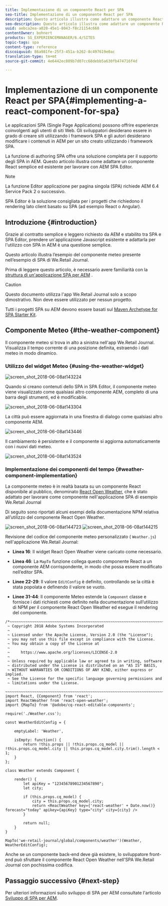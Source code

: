 ```yaml
---
title: Implementazione di un componente React per SPA
seo-title: Implementazione di un componente React per SPA
description: Questo articolo illustra come adattare un componente React semplice ed esistente per lavorare con AEM SPA Editor.
seo-description: Questo articolo illustra come adattare un componente React semplice ed esistente per lavorare con AEM SPA Editor.
uuid: aebca2ea-a020-45e1-8043-f8c21154c660
contentOwner: bohnert
products: SG_EXPERIENCEMANAGER/6.4/SITES
topic-tags: spa
content-type: reference
discoiquuid: 86a981fe-25f3-451a-b262-8c497619e0ac
translation-type: tm+mt
source-git-commit: 4e6442ec089b7d07cc68debb5a630fb474716f4d

---
```



# Implementazione di un componente React per SPA{#implementing-a-react-component-for-spa}

Le applicazioni SPA (Single Page Applications) possono offrire esperienze coinvolgenti agli utenti di siti Web. Gli sviluppatori desiderano essere in grado di creare siti utilizzando i framework SPA e gli autori desiderano modificare i contenuti in AEM per un sito creato utilizzando i framework SPA.

La funzione di authoring SPA offre una soluzione completa per il supporto degli SPA in AEM. Questo articolo illustra come adattare un componente React semplice ed esistente per lavorare con AEM SPA Editor.

>[!NOTE]
>La funzione Editor applicazione per pagina singola (SPA) richiede AEM 6.4 Service Pack 2 o successivo.
>
>SPA Editor è la soluzione consigliata per i progetti che richiedono il rendering lato client basato su SPA (ad esempio React o Angular).

## Introduzione {#introduction}

Grazie al contratto semplice e leggero richiesto da AEM e stabilito tra SPA e SPA Editor, prendere un&#39;applicazione Javascript esistente e adattarla per l&#39;utilizzo con SPA in AEM è una questione semplice.

Questo articolo illustra l’esempio del componente meteo presente nell’esempio di SPA di We.Retail Journal.

Prima di leggere questo articolo, è necessario avere familiarità con la [struttura di un&#39;applicazione SPA per AEM](/help/sites-developing/spa-getting-started-react.md) .

>[!CAUTION]
>Questo documento utilizza l&#39;app [](https://github.com/Adobe-Marketing-Cloud/aem-sample-we-retail-journal) We.Retail Journal solo a scopo dimostrativo. Non deve essere utilizzato per nessun progetto.
>
>Tutti i progetti SPA su AEM devono essere basati sul [Maven Archetype for SPA Starter Kit](https://github.com/adobe/aem-spa-project-archetype).

## Componente Meteo {#the-weather-component}

Il componente meteo si trova in alto a sinistra nell&#39;app We.Retail Journal. Visualizza il tempo corrente di una posizione definita, estraendo i dati meteo in modo dinamico.

### Utilizzo del widget Meteo {#using-the-weather-widget}

![screen_shot_2018-06-08at143224](assets/screen_shot_2018-06-08at143224.png)

Quando si creano contenuti dello SPA in SPA Editor, il componente meteo viene visualizzato come qualsiasi altro componente AEM, completo di una barra degli strumenti, ed è modificabile.

![screen_shot_2018-06-08at143304](assets/screen_shot_2018-06-08at143304.png)

La città può essere aggiornata in una finestra di dialogo come qualsiasi altro componente AEM.

![screen_shot_2018-06-08at143446](assets/screen_shot_2018-06-08at143446.png)

Il cambiamento è persistente e il componente si aggiorna automaticamente con i nuovi dati meteo.

![screen_shot_2018-06-08at143524](assets/screen_shot_2018-06-08at143524.png)

### Implementazione dei componenti del tempo {#weather-component-implementation}

La componente meteo è in realtà basata su un componente React disponibile al pubblico, denominato [React Open Weather](https://www.npmjs.com/package/react-open-weather), che è stato adattato per lavorare come componente nell&#39;applicazione SPA di esempio We.Retail Journal

Di seguito sono riportati alcuni esempi della documentazione NPM relativa all’utilizzo del componente React Open Weather.

![screen_shot_2018-06-08at144723](assets/screen_shot_2018-06-08at144723.png) ![screen_shot_2018-06-08at144215](assets/screen_shot_2018-06-08at144215.png)

Revisione del codice del componente meteo personalizzato ( `Weather.js`) nell&#39;applicazione We.Retail Journal:

* **Linea 16**: Il widget React Open Weather viene caricato come necessario.
* **Linea 46**: La `MapTo` funzione collega questo componente React a un componente AEM corrispondente, in modo che possa essere modificato nell’editor SPA.

* **Linee 22-29**: Il valore `EditConfig` è definito, controllando se la città è stata popolata e definendo il valore se vuoto.

* **Linee 31-44**: Il componente Meteo estende la `Component` classe e fornisce i dati richiesti come definito nella documentazione sull’utilizzo di NPM per il componente React Open Weather ed esegue il rendering del componente.

```
/*~~~~~~~~~~~~~~~~~~~~~~~~~~~~~~~~~~~~~~~~~~~~~~~~~~~~~~~~~~~~~~~~~~~~~~~~~~~~~~
 ~ Copyright 2018 Adobe Systems Incorporated
 ~
 ~ Licensed under the Apache License, Version 2.0 (the "License");
 ~ you may not use this file except in compliance with the License.
 ~ You may obtain a copy of the License at
 ~
 ~     https://www.apache.org/licenses/LICENSE-2.0
 ~
 ~ Unless required by applicable law or agreed to in writing, software
 ~ distributed under the License is distributed on an "AS IS" BASIS,
 ~ WITHOUT WARRANTIES OR CONDITIONS OF ANY KIND, either express or implied.
 ~ See the License for the specific language governing permissions and
 ~ limitations under the License.
 ~~~~~~~~~~~~~~~~~~~~~~~~~~~~~~~~~~~~~~~~~~~~~~~~~~~~~~~~~~~~~~~~~~~~~~~~~~~~~*/
import React, {Component} from 'react';
import ReactWeather from 'react-open-weather';
import {MapTo} from '@adobe/cq-react-editable-components';

require('./Weather.css');

const WeatherEditConfig = {

    emptyLabel: 'Weather',

    isEmpty: function() {
        return !this.props || !this.props.cq_model || !this.props.cq_model.city || this.props.cq_model.city.trim().length < 1;
    }
};

class Weather extends Component {

    render() {
        let apiKey = "12345678901234567890";
        let city;

        if (this.props.cq_model) {
            city = this.props.cq_model.city;
            return <ReactWeather key={'react-weather' + Date.now()} forecast="today" apikey={apiKey} type="city" city={city} />
        }

        return null;
    }
}

MapTo('we-retail-journal/global/components/weather')(Weather, WeatherEditConfig);
```

Anche se un componente back-end deve già esistere, lo sviluppatore front-end può sfruttare il componente React Open Weather nell&#39;SPA We.Retail Journal con pochissima codifica.

## Passaggio successivo {#next-step}

Per ulteriori informazioni sullo sviluppo di SPA per AEM consultate l&#39;articolo [Sviluppo di SPA per AEM](/help/sites-developing/spa-architecture.md).